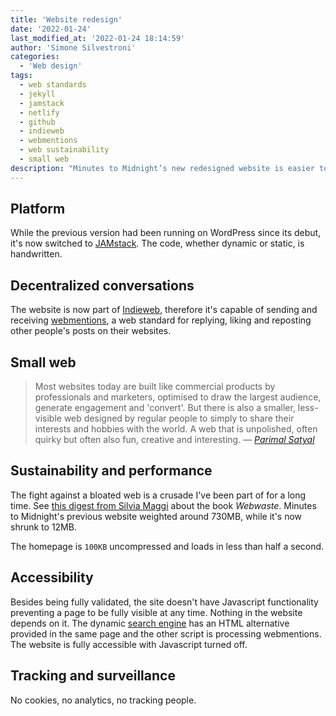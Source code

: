 ```yaml
---
title: 'Website redesign'
date: '2022-01-24'
last_modified_at: '2022-01-24 18:14:59'
author: 'Simone Silvestroni'
categories: 
  - 'Web design'
tags:
  - web standards
  - jekyll
  - jamstack
  - netlify
  - github
  - indieweb
  - webmentions
  - web sustainability
  - small web
description: "Minutes to Midnight’s new redesigned website is easier to navigate and straight to the point. Built with Jekyll, Github and Netlify."
---
```

## Platform

While the previous version had been running on WordPress since its debut, it's now switched to [JAMstack](https://jamstack.org/what-is-jamstack/). The code, whether dynamic or static, is handwritten.

## Decentralized conversations

The website is now part of [Indieweb](https://indieweb.org/), therefore it's capable of sending and receiving [webmentions](https://alistapart.com/article/webmentions-enabling-better-communication-on-the-internet/), a web standard for replying, liking and reposting other people's posts on their websites.

## Small web

> Most websites today are built like commercial products by professionals and marketers, optimised to draw the largest audience, generate engagement and 'convert'. But there is also a smaller, less-visible web designed by regular people to simply to share their interests and hobbies with the world. A web that is unpolished, often quirky but often also fun, creative and interesting.
> <cite>— [Parimal Satyal](https://neustadt.fr/essays/the-small-web/)</cite>

## Sustainability and performance

The fight against a bloated web is a crusade I've been part of for a long time. See [this digest from Silvia Maggi](https://silviamaggidesign.com/design-digested/biased-ai/#webwaste) about the book _Webwaste_. Minutes to Midnight's previous website weighted around 730MB, while it's now shrunk to 12MB.

The homepage is `100KB` uncompressed and loads in less than half a second.

## Accessibility

Besides being fully validated, the site doesn't have Javascript functionality preventing a page to be fully visible at any time. Nothing in the website depends on it. The dynamic [search engine](/search/) has an HTML alternative provided in the same page and the other script is processing webmentions. The website is fully accessible with Javascript turned off.

## Tracking and surveillance

No cookies, no analytics, no tracking people.